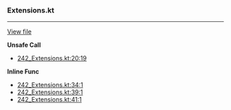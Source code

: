 ### Extensions.kt
---
[View file](../files/242_Extensions.kt)

**Unsafe Call**

 - [242_Extensions.kt:20:19](../files/242_Extensions.kt#L20)

**Inline Func**

 - [242_Extensions.kt:34:1](../files/242_Extensions.kt#L34)
 - [242_Extensions.kt:39:1](../files/242_Extensions.kt#L39)
 - [242_Extensions.kt:41:1](../files/242_Extensions.kt#L41)
